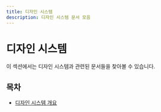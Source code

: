 ```yaml
---
title: 디자인 시스템
description: 디자인 시스템 문서 모음
---
```


# 디자인 시스템

이 섹션에서는 디자인 시스템과 관련된 문서들을 찾아볼 수 있습니다.

## 목차

- [디자인 시스템 개요](./desginSystem.md) 